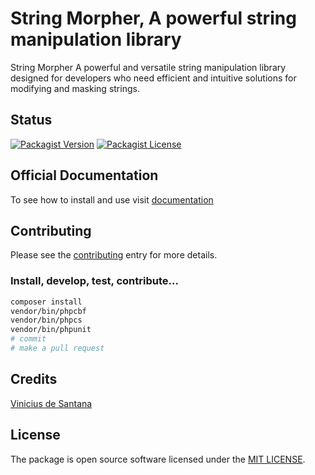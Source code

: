 # String Morpher, A powerful string manipulation library

String Morpher A powerful and versatile string manipulation library designed for developers who need efficient and intuitive solutions for modifying and masking strings.

## Status

[![Packagist Version](https://img.shields.io/packagist/v/ssolweb/string-morpher)](https://packagist.org/packages/ssolweb/string-morpher)
[![Packagist License](https://img.shields.io/packagist/l/ssolweb/string-morpher)](https://packagist.org/packages/ssolweb/string-morpher)

## Official Documentation

To see how to install and use visit [documentation](https://ssolweb.github.io/string-morpher)

## Contributing
Please see the [contributing](CONTRIBUTING.md) entry for more details.

### Install, develop, test, contribute...

```bash
composer install
vendor/bin/phpcbf
vendor/bin/phpcs
vendor/bin/phpunit
# commit
# make a pull request
```

## Credits
[Vinicius de Santana](https://github.com/viniciusvts)

## License
The package is open source software licensed under the [MIT LICENSE](LICENSE.md).